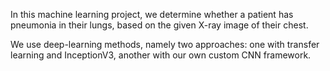 In this machine learning project, we determine whether a patient has pneumonia in their lungs, based on the given X-ray image of their chest.

We use deep-learning methods, namely two approaches: one with transfer learning and InceptionV3, another with our own custom CNN framework.
